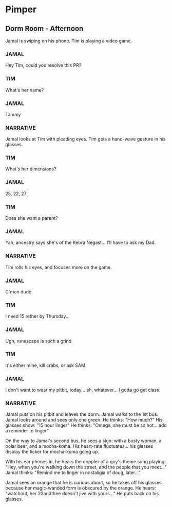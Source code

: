 # Pimper

## Dorm Room - Afternoon

Jamal is swiping on his phone. Tim is playing a video game.

### JAMAL
Hey Tim, could you resolve this PR?

### TIM
What's her name?

### JAMAL
Tammy

### NARRATIVE
Jamal looks at Tim with pleading eyes. Tim gets a hand-wave gesture in his glasses.

### TIM
What's her dimensions?

### JAMAL
25, 22, 27

### TIM
Does she want a parent?

### JAMAL
Yah, ancestry says she's of the Kebra Negast... I'll have to ask my Dad.

### NARRATIVE
Tim rolls his eyes, and focuses more on the game.

### JAMAL
C'mon dude

### TIM
I need 15 rether by Thursday...

### JAMAL
Ugh, runescape is such a grind

### TIM
It's either mine, kill crabs, or ask SAM.

### JAMAL
I don't want to wear my pitbit, today... eh, whatever... I gotta go get class.

### NARRATIVE
Jamal puts on his pitbit and leaves the dorm.
Jamal walks to the 1st bus.
Jamal looks around and sees only one green.
He thinks: "How much?"
His glasses show: "15 hour linger"
He thinks: "Omega, she must be so hot... add a reminder to linger"

On the way to Jamal's second bus, he sees a sign:
    with a busty woman, a polar bear, and a mocha-koma.
His heart-rate fluctuates... his glasses display the ticker for mocha-koma going up.

With his ear phones in, he hears the doppler of a guy's theme song playing:
    "Hey, when you're walking down the street, and the people that you meet..."
Jamal thinks: "Remind me to linger in nostaligia of doug, later..."

Jamal sees an orange that he is curious about, so he takes off his glasses
    because her magic-wanded form is obscured by the orange.
He hears: "watchout, her 23andthee doesn't jive with yours..."
He puts back on his glasses.

